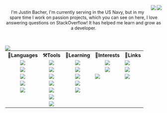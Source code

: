 <!--**Jabbey92/Jabbey92** is a ✨ _special_ ✨ repository because its `README.md` (this file) appears on your GitHub profile.-->

<!--<img align="center" src="https://media.giphy.com/media/hvRJCLFzcasrR4ia7z/giphy.gif"></a>-->
<img align="right" src="https://github-profile-summary-cards.vercel.app/api/cards/profile-details?username=Jabbey92&theme=radical" />
<img align="right" src="https://stackoverflow-card.vercel.app/?userID=225020&theme=tomorrownightblue&showIcons=false" />
<!--<img align="right" src="https://github-readme-stats.vercel.app/api/wakatime?username=7ed3ffed-ab75-4a40-b844-02441790ce55&theme=radical" />-->

<p align="center">I'm Justin Bacher, I'm currently serving in the US Navy, but in my spare time I work on passion projects, which you can see on here, I love answering questions on StackOverflow! It has helped me learn and grow as a developer.</br></br></br></p>

<span>
    <img align="left" src="https://github-profile-trophy.vercel.app/?username=Jabbey92&theme=radical&column=5&row=1" />
    <table align="center">
        <tr>
            <th align="center">📝Languages</th>
            <th align="center">⚒️Tools</th>
            <th align="center">📖Learning</th>
            <th align="center">👀Interests</th>
            <th align="center">🔗Links</th>
        </tr>
        <tr>
            <td align="center"><a href="http://python.org/"><img src="https://img.shields.io/badge/Python-FFD43B?style=for-the-badge&logo=python&logoColor=blue" /></a></td>
            <td align="center"><img src="https://img.shields.io/badge/SQLite-07405E?style=for-the-badge&logo=sqlite&logoColor=white" />
            <td align="center"><img src="https://img.shields.io/badge/JavaScript-323330?style=for-the-badge&logo=javascript&logoColor=F7DF1E" /></td>
            <td align="center"><img src="https://img.shields.io/badge/Rust-black?style=for-the-badge&logo=rust&logoColor=#E57324" /></td>
            <td><a href="mailto: 92jbach@gmail.com"><img src="https://img.shields.io/badge/Gmail-D14836?style=for-the-badge&logo=gmail&logoColor=white" /></a></td>
        </tr>
        <tr>
            <td align="center"><a href="http://www.lua.org/"><img src="https://img.shields.io/badge/Lua-2C2D72?style=for-the-badge&logo=lua&logoColor=white" /></a></td>
            <td align="center"><img src="https://img.shields.io/badge/MongoDB-4EA94B?style=for-the-badge&logo=mongodb&logoColor=white" /></td>
            <td align="center"><img src="https://img.shields.io/badge/TypeScript-007ACC?style=for-the-badge&logo=typescript&logoColor=white" /></td>
            <td align="center"><img src="https://img.shields.io/badge/Go-00ADD8?style=for-the-badge&logo=go&logoColor=white" /></td>
            <td><a href="https://www.linkedin.com/in/justin-bacher-1392b519/"><img src="https://img.shields.io/badge/LinkedIn-0077B5?style=for-the-badge&logo=linkedin&logoColor=white" /></a></td>
        </tr>
        <tr>
            <td align="center"><img src="https://img.shields.io/badge/HTML5-E34F26?style=for-the-badge&logo=html5&logoColor=white" /></td>
            <td align="center"><img src="https://img.shields.io/badge/redis-%23DD0031.svg?&style=for-the-badge&logo=redis&logoColor=white" /></td>
            <td align="center"><img src="https://img.shields.io/badge/WebAssembly-654FF0?style=for-the-badge&logo=WebAssembly&logoColor=white" /></td>
            <td><img src="https://img.shields.io/badge/Haskell-5D4F85?style=for-the-badge&logo=haskell&logoColor=white" /></td>
            <td><a href="discordapp.com/users/243934463615041536"><img src="https://img.shields.io/badge/Discord-5865F2?style=for-the-badge&logo=discord&logoColor=white" /></a></td>
        </tr>
        <tr>
            <td align="center"><img src="https://img.shields.io/badge/CSS3-1572B6?style=for-the-badge&logo=css3&logoColor=white" /></td>
            <td align="center"><img src="https://img.shields.io/badge/PostgreSQL-316192?style=for-the-badge&logo=postgresql&logoColor=white" /></td>
            <td align="center"><img src="https://img.shields.io/badge/Nginx-009639?style=for-the-badge&logo=nginx&logoColor=white" /></td>
            <td></td>
            <td></td>
        </tr>
        <tr>
            <td align="center"><img src="https://img.shields.io/badge/fastapi-109989?style=for-the-badge&logo=FASTAPI&logoColor=white" /></td>
            <td align="center"><img src="https://img.shields.io/badge/VSCode-0078D4?style=for-the-badge&logo=visual%20studio%20code&logoColor=white" /></td>
            <td align="center"><img src="https://img.shields.io/badge/Svelte-4A4A55?style=for-the-badge&logo=svelte&logoColor=FF3E00" /></td>
            <td></td>
            <td></td>
        </tr>
        <tr>
            <td></td>
            <td align="center"><img src="https://img.shields.io/badge/Linux-FCC624?style=for-the-badge&logo=linux&logoColor=black" /></td>
            <td align="center"></td>
            <td></td>
            <td></td>
        </tr>
        <tr>
            <td></td>
            <td align="center"><img src="https://img.shields.io/badge/Docker-2CA5E0?style=for-the-badge&logo=docker&logoColor=white" /></td>
            <td></td>
            <td></td>
            <td></td>
        </tr>
    </table>
</span>

<!--<img align="center" src="https://github-readme-streak-stats.herokuapp.com/?user=Jabbey92" />-->

<!--
Here are some ideas to get you started:

- 🔭 I’m currently working on ...
- 🌱 I’m currently learning ...
- 👯 I’m looking to collaborate on ...
- 🤔 I’m looking for help with ...
- 💬 Ask me about ...
- 📫 How to reach me: ...
- 😄 Pronouns: ...
- ⚡ Fun fact: ...
-->
